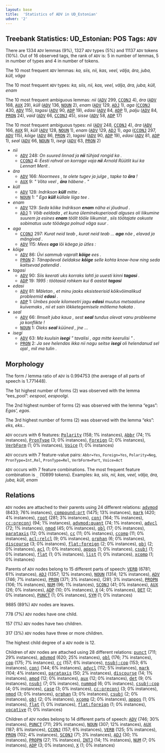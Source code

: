 ```yaml
---
layout: base
title:  'Statistics of ADV in UD_Estonian'
udver: '2'
---
```


## Treebank Statistics: UD_Estonian: POS Tags: `ADV`

There are 1334 `ADV` lemmas (9%), 1327 `ADV` types (5%) and 11137 `ADV` tokens (10%).
Out of 16 observed tags, the rank of `ADV` is: 5 in number of lemmas, 5 in number of types and 4 in number of tokens.

The 10 most frequent `ADV` lemmas: <em>ka, siis, nii, kas, veel, välja, ära, juba, küll, väga</em>

The 10 most frequent `ADV` types:  <em>ka, siis, nii, kas, veel, välja, ära, juba, küll, enam</em>

The 10 most frequent ambiguous lemmas: <em>nii</em> (<tt><a href="et-pos-ADV.html">ADV</a></tt> 299, <tt><a href="et-pos-CCONJ.html">CCONJ</a></tt> 4), <em>ära</em> (<tt><a href="et-pos-ADV.html">ADV</a></tt> 168, <tt><a href="et-pos-AUX.html">AUX</a></tt> 29), <em>küll</em> (<tt><a href="et-pos-ADV.html">ADV</a></tt> 136, <tt><a href="et-pos-NOUN.html">NOUN</a></tt> 2), <em>enam</em> (<tt><a href="et-pos-ADV.html">ADV</a></tt> 129, <tt><a href="et-pos-ADJ.html">ADJ</a></tt> 1), <em>aga</em> (<tt><a href="et-pos-CCONJ.html">CCONJ</a></tt> 430, <tt><a href="et-pos-ADV.html">ADV</a></tt> 115), <em>tagasi</em> (<tt><a href="et-pos-ADV.html">ADV</a></tt> 90, <tt><a href="et-pos-ADP.html">ADP</a></tt> 19), <em>edasi</em> (<tt><a href="et-pos-ADV.html">ADV</a></tt> 84, <tt><a href="et-pos-ADP.html">ADP</a></tt> 1), <em>palju</em> (<tt><a href="et-pos-ADV.html">ADV</a></tt> 84, <tt><a href="et-pos-PRON.html">PRON</a></tt> 24), <em>vaid</em> (<tt><a href="et-pos-ADV.html">ADV</a></tt> 66, <tt><a href="et-pos-CCONJ.html">CCONJ</a></tt> 45), <em>sisse</em> (<tt><a href="et-pos-ADV.html">ADV</a></tt> 58, <tt><a href="et-pos-ADP.html">ADP</a></tt> 17)

The 10 most frequent ambiguous types:  <em>nii</em> (<tt><a href="et-pos-ADV.html">ADV</a></tt> 248, <tt><a href="et-pos-CCONJ.html">CCONJ</a></tt> 4), <em>ära</em> (<tt><a href="et-pos-ADV.html">ADV</a></tt> 166, <tt><a href="et-pos-AUX.html">AUX</a></tt> 9), <em>küll</em> (<tt><a href="et-pos-ADV.html">ADV</a></tt> 128, <tt><a href="et-pos-NOUN.html">NOUN</a></tt> 1), <em>enam</em> (<tt><a href="et-pos-ADV.html">ADV</a></tt> 129, <tt><a href="et-pos-ADJ.html">ADJ</a></tt> 1), <em>aga</em> (<tt><a href="et-pos-CCONJ.html">CCONJ</a></tt> 297, <tt><a href="et-pos-ADV.html">ADV</a></tt> 115), <em>kõige</em> (<tt><a href="et-pos-ADV.html">ADV</a></tt> 86, <tt><a href="et-pos-PRON.html">PRON</a></tt> 2), <em>tagasi</em> (<tt><a href="et-pos-ADV.html">ADV</a></tt> 90, <tt><a href="et-pos-ADP.html">ADP</a></tt> 19), <em>edasi</em> (<tt><a href="et-pos-ADV.html">ADV</a></tt> 81, <tt><a href="et-pos-ADP.html">ADP</a></tt> 1), <em>seal</em> (<tt><a href="et-pos-ADV.html">ADV</a></tt> 66, <tt><a href="et-pos-NOUN.html">NOUN</a></tt> 1), <em>isegi</em> (<tt><a href="et-pos-ADV.html">ADV</a></tt> 63, <tt><a href="et-pos-PRON.html">PRON</a></tt> 2)


* <em>nii</em>
  * <tt><a href="et-pos-ADV.html">ADV</a></tt> 248: <em>On suured linnad ja <b>nii</b> tühjad rongid ka .</em>
  * <tt><a href="et-pos-CCONJ.html">CCONJ</a></tt> 4: <em>Eesti rahval on korraga vaja <b>nii</b> Arnold Rüütlit kui ka Lennart Merit .</em>
* <em>ära</em>
  * <tt><a href="et-pos-ADV.html">ADV</a></tt> 166: <em>Noormees , te olete tugev ja julge , tapke ta <b>ära</b> !</em>
  * <tt><a href="et-pos-AUX.html">AUX</a></tt> 9: <em>" Võta veel , <b>ära</b> häbene . "</em>
* <em>küll</em>
  * <tt><a href="et-pos-ADV.html">ADV</a></tt> 128: <em>Indrikson <b>küll</b> mitte .</em>
  * <tt><a href="et-pos-NOUN.html">NOUN</a></tt> 1: <em>" Ega <b>küll</b> küllale liiga tee .</em>
* <em>enam</em>
  * <tt><a href="et-pos-ADV.html">ADV</a></tt> 129: <em>Seda kõike Indrikson <b>enam</b> näha ei jõudnud .</em>
  * <tt><a href="et-pos-ADJ.html">ADJ</a></tt> 1: <em>Võib eeldada , et kuna üleminekuperioodi alguses oli liikumine suurem ja esines <b>enam</b> töölt tööle liikumist , siis töötajate oskuste sobimatus uute töödega polnud väga suur .</em>
* <em>aga</em>
  * <tt><a href="et-pos-CCONJ.html">CCONJ</a></tt> 297: <em>Kurat neid teab , kurat neid teab ... <b>aga</b> näe , elavad ja mängivad .</em>
  * <tt><a href="et-pos-ADV.html">ADV</a></tt> 115: <em>Mees <b>aga</b> lõi käega ja ütles :</em>
* <em>kõige</em>
  * <tt><a href="et-pos-ADV.html">ADV</a></tt> 86: <em>Üvi sammub vapralt <b>kõige</b> ees .</em>
  * <tt><a href="et-pos-PRON.html">PRON</a></tt> 2: <em>Tänapäeval öeldakse <b>kõige</b> selle kohta know-how ning seda kaitsevad patendid .</em>
* <em>tagasi</em>
  * <tt><a href="et-pos-ADV.html">ADV</a></tt> 90: <em>Siis keerati uks korraks lahti ja uuesti kinni <b>tagasi</b> .</em>
  * <tt><a href="et-pos-ADP.html">ADP</a></tt> 19: <em>1995 : töötasid rohkem kui 6 aastat <b>tagasi</b></em>
* <em>edasi</em>
  * <tt><a href="et-pos-ADV.html">ADV</a></tt> 81: <em>Mäletan , et minu jaoks eksisteerisid kõikvõimalikud probleemid <b>edasi</b> .</em>
  * <tt><a href="et-pos-ADP.html">ADP</a></tt> 1: <em>Umbes poole kilomeetri jagu <b>edasi</b> muutus metsaalune kuivemaks , nii et sain lõkketegemisele mõtlema hakata .</em>
* <em>seal</em>
  * <tt><a href="et-pos-ADV.html">ADV</a></tt> 66: <em>Ilmselt juba kaua , sest <b>seal</b> tundus olevat vanu probleeme ja konflikte !</em>
  * <tt><a href="et-pos-NOUN.html">NOUN</a></tt> 1: <em>Oleks <b>seal</b> küüned , jne ...</em>
* <em>isegi</em>
  * <tt><a href="et-pos-ADV.html">ADV</a></tt> 63: <em>Ma kuulsin <b>isegi</b> " tavalisi , aga mitte keerulisi " .</em>
  * <tt><a href="et-pos-PRON.html">PRON</a></tt> 2: <em>Ja see helendas ikka nii nagu seitse <b>isegi</b> oli helendanud sel ajal , mil ma tulin .</em>

## Morphology

The form / lemma ratio of `ADV` is 0.994753 (the average of all parts of speech is 1.771448).

The 1st highest number of forms (2) was observed with the lemma “ees_pool”: <em>eespool, eespoolgi</em>.

The 2nd highest number of forms (2) was observed with the lemma “egas”: <em>Egas', egas</em>.

The 3rd highest number of forms (2) was observed with the lemma “eks”: <em>eks, eks.</em>.

`ADV` occurs with 6 features: <tt><a href="et-feat-Polarity.html">Polarity</a></tt> (158; 1% instances), <tt><a href="et-feat-Abbr.html">Abbr</a></tt> (74; 1% instances), <tt><a href="et-feat-PronType.html">PronType</a></tt> (3; 0% instances), <tt><a href="et-feat-Foreign.html">Foreign</a></tt> (2; 0% instances), <tt><a href="et-feat-VerbForm.html">VerbForm</a></tt> (1; 0% instances), <tt><a href="et-feat-Voice.html">Voice</a></tt> (1; 0% instances)

`ADV` occurs with 7 feature-value pairs: `Abbr=Yes`, `Foreign=Yes`, `Polarity=Neg`, `PronType=Int,Rel`, `PronType=Rel`, `VerbForm=Part`, `Voice=Act`

`ADV` occurs with 7 feature combinations.
The most frequent feature combination is `_` (10899 tokens).
Examples: <em>ka, siis, nii, kas, veel, välja, ära, juba, küll, enam</em>


## Relations

`ADV` nodes are attached to their parents using 24 different relations: <tt><a href="et-dep-advmod.html">advmod</a></tt> (8433; 76% instances), <tt><a href="et-dep-compound-prt.html">compound:prt</a></tt> (1475; 13% instances), <tt><a href="et-dep-mark.html">mark</a></tt> (420; 4% instances), <tt><a href="et-dep-root.html">root</a></tt> (281; 3% instances), <tt><a href="et-dep-conj.html">conj</a></tt> (164; 1% instances), <tt><a href="et-dep-cc-preconj.html">cc:preconj</a></tt> (94; 1% instances), <tt><a href="et-dep-advmod-quant.html">advmod:quant</a></tt> (74; 1% instances), <tt><a href="et-dep-advcl.html">advcl</a></tt> (72; 1% instances), <tt><a href="et-dep-nmod.html">nmod</a></tt> (45; 0% instances), <tt><a href="et-dep-obl.html">obl</a></tt> (17; 0% instances), <tt><a href="et-dep-parataxis.html">parataxis</a></tt> (12; 0% instances), <tt><a href="et-dep-cc.html">cc</a></tt> (11; 0% instances), <tt><a href="et-dep-ccomp.html">ccomp</a></tt> (11; 0% instances), <tt><a href="et-dep-acl-relcl.html">acl:relcl</a></tt> (9; 0% instances), <tt><a href="et-dep-orphan.html">orphan</a></tt> (6; 0% instances), <tt><a href="et-dep-discourse.html">discourse</a></tt> (3; 0% instances), <tt><a href="et-dep-flat-foreign.html">flat:foreign</a></tt> (2; 0% instances), <tt><a href="et-dep-obj.html">obj</a></tt> (2; 0% instances), <tt><a href="et-dep-acl.html">acl</a></tt> (1; 0% instances), <tt><a href="et-dep-appos.html">appos</a></tt> (1; 0% instances), <tt><a href="et-dep-csubj.html">csubj</a></tt> (1; 0% instances), <tt><a href="et-dep-flat.html">flat</a></tt> (1; 0% instances), <tt><a href="et-dep-list.html">list</a></tt> (1; 0% instances), <tt><a href="et-dep-xcomp.html">xcomp</a></tt> (1; 0% instances)

Parents of `ADV` nodes belong to 15 different parts of speech: <tt><a href="et-pos-VERB.html">VERB</a></tt> (6781; 61% instances), <tt><a href="et-pos-ADJ.html">ADJ</a></tt> (1357; 12% instances), <tt><a href="et-pos-NOUN.html">NOUN</a></tt> (1314; 12% instances), <tt><a href="et-pos-ADV.html">ADV</a></tt> (746; 7% instances), <tt><a href="et-pos-PRON.html">PRON</a></tt> (371; 3% instances),  (281; 3% instances), <tt><a href="et-pos-PROPN.html">PROPN</a></tt> (106; 1% instances), <tt><a href="et-pos-NUM.html">NUM</a></tt> (96; 1% instances), <tt><a href="et-pos-SCONJ.html">SCONJ</a></tt> (41; 0% instances), <tt><a href="et-pos-AUX.html">AUX</a></tt> (26; 0% instances), <tt><a href="et-pos-ADP.html">ADP</a></tt> (10; 0% instances), <tt><a href="et-pos-X.html">X</a></tt> (4; 0% instances), <tt><a href="et-pos-DET.html">DET</a></tt> (2; 0% instances), <tt><a href="et-pos-PUNCT.html">PUNCT</a></tt> (1; 0% instances), <tt><a href="et-pos-SYM.html">SYM</a></tt> (1; 0% instances)

9885 (89%) `ADV` nodes are leaves.

778 (7%) `ADV` nodes have one child.

157 (1%) `ADV` nodes have two children.

317 (3%) `ADV` nodes have three or more children.

The highest child degree of a `ADV` node is 12.

Children of `ADV` nodes are attached using 28 different relations: <tt><a href="et-dep-punct.html">punct</a></tt> (711; 29% instances), <tt><a href="et-dep-advmod.html">advmod</a></tt> (620; 25% instances), <tt><a href="et-dep-obl.html">obl</a></tt> (176; 7% instances), <tt><a href="et-dep-cop.html">cop</a></tt> (175; 7% instances), <tt><a href="et-dep-cc.html">cc</a></tt> (157; 6% instances), <tt><a href="et-dep-nsubj-cop.html">nsubj:cop</a></tt> (153; 6% instances), <tt><a href="et-dep-conj.html">conj</a></tt> (144; 6% instances), <tt><a href="et-dep-advcl.html">advcl</a></tt> (112; 5% instances), <tt><a href="et-dep-mark.html">mark</a></tt> (104; 4% instances), <tt><a href="et-dep-parataxis.html">parataxis</a></tt> (50; 2% instances), <tt><a href="et-dep-discourse.html">discourse</a></tt> (14; 1% instances), <tt><a href="et-dep-amod.html">amod</a></tt> (12; 0% instances), <tt><a href="et-dep-aux.html">aux</a></tt> (12; 0% instances), <tt><a href="et-dep-det.html">det</a></tt> (9; 0% instances), <tt><a href="et-dep-nsubj.html">nsubj</a></tt> (7; 0% instances), <tt><a href="et-dep-nummod.html">nummod</a></tt> (6; 0% instances), <tt><a href="et-dep-csubj-cop.html">csubj:cop</a></tt> (4; 0% instances), <tt><a href="et-dep-case.html">case</a></tt> (3; 0% instances), <tt><a href="et-dep-cc-preconj.html">cc:preconj</a></tt> (3; 0% instances), <tt><a href="et-dep-nmod.html">nmod</a></tt> (3; 0% instances), <tt><a href="et-dep-orphan.html">orphan</a></tt> (3; 0% instances), <tt><a href="et-dep-csubj.html">csubj</a></tt> (2; 0% instances), <tt><a href="et-dep-obj.html">obj</a></tt> (2; 0% instances), <tt><a href="et-dep-xcomp.html">xcomp</a></tt> (2; 0% instances), <tt><a href="et-dep-appos.html">appos</a></tt> (1; 0% instances), <tt><a href="et-dep-flat.html">flat</a></tt> (1; 0% instances), <tt><a href="et-dep-flat-foreign.html">flat:foreign</a></tt> (1; 0% instances), <tt><a href="et-dep-vocative.html">vocative</a></tt> (1; 0% instances)

Children of `ADV` nodes belong to 14 different parts of speech: <tt><a href="et-pos-ADV.html">ADV</a></tt> (746; 30% instances), <tt><a href="et-pos-PUNCT.html">PUNCT</a></tt> (711; 29% instances), <tt><a href="et-pos-NOUN.html">NOUN</a></tt> (307; 12% instances), <tt><a href="et-pos-AUX.html">AUX</a></tt> (187; 8% instances), <tt><a href="et-pos-CCONJ.html">CCONJ</a></tt> (157; 6% instances), <tt><a href="et-pos-VERB.html">VERB</a></tt> (125; 5% instances), <tt><a href="et-pos-PRON.html">PRON</a></tt> (102; 4% instances), <tt><a href="et-pos-SCONJ.html">SCONJ</a></tt> (71; 3% instances), <tt><a href="et-pos-ADJ.html">ADJ</a></tt> (30; 1% instances), <tt><a href="et-pos-PROPN.html">PROPN</a></tt> (27; 1% instances), <tt><a href="et-pos-INTJ.html">INTJ</a></tt> (14; 1% instances), <tt><a href="et-pos-NUM.html">NUM</a></tt> (7; 0% instances), <tt><a href="et-pos-ADP.html">ADP</a></tt> (3; 0% instances), <tt><a href="et-pos-X.html">X</a></tt> (1; 0% instances)

